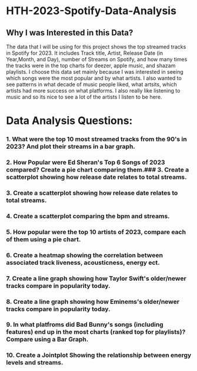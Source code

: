 # HTH-2023-Spotify-Data-Analysis

## Why I was Interested in this Data?
The data that I will be using for this project shows the top streamed tracks in Spotify for 2023. It includes Track title, Artist, Release Date (in Year,Month, and Day), number of Streams on Spotify, and how many times the tracks were in the top charts for deezer, apple music, and shazam playlists. I choose this data set mainly because I was interested in seeing which songs were the most popular and by what artists. I also wanted to see patterns in what decade of music people liked, what artsits, which artists had more success on what platforms. I also really like listening to music and so its nice to see a lot of the artists I listen to be here.  


# Data Analysis Questions:

### 1. What were the top 10 most streamed tracks from the 90's in 2023? And plot their streams in a bar graph.

### 2. How Popular were Ed Sheran's Top 6 Songs of 2023 compared? Create a pie chart comparing them.### 3. Create a scatterplot showing how release date relates to total streams.

### 3. Create a scatterplot showing how release date relates to total streams.

### 4. Create a scatterplot comparing the bpm and streams.

### 5. How popular were the top 10 artists of 2023, compare each of them using a pie chart. 

### 6. Create a heatmap showing the correlation between associated track liveness, acousticness, energy ect.

### 7. Create a line graph showing how Taylor Swift's older/newer tracks compare in popularity today.

### 8. Create a line graph showing how Eminems's older/newer tracks compare in popularity today. 

### 9. In what platfroms did Bad Bunny's songs (including features) end up in the most charts (ranked top for playlists)? Compare using a Bar Graph. 

### 10. Create a Jointplot Showing the relationship between energy levels and streams.